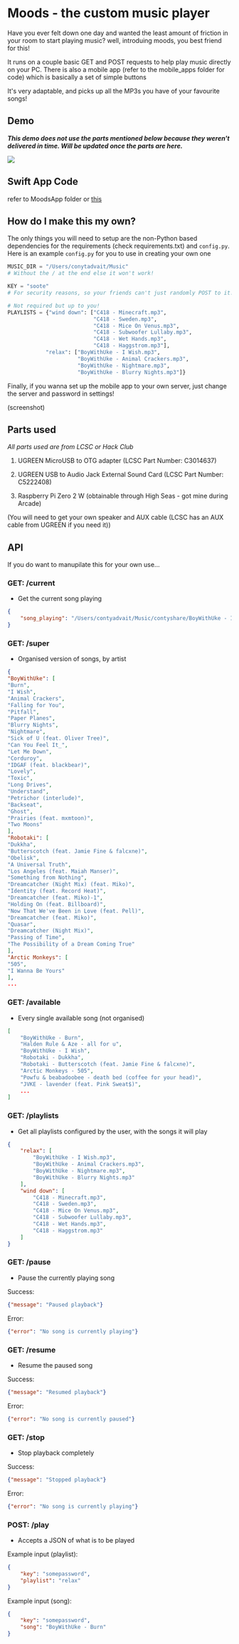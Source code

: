 # Moods - the custom music player
Have you ever felt down one day and wanted the least amount of friction in your room to start playing music? well, introduing moods, you best friend for this!

It runs on a couple basic GET and POST requests to help play music directly on your PC. There is also a mobile app (refer to the mobile_apps folder for code) which is basically a set of simple buttons

It's very adaptable, and picks up all the MP3s you have of your favourite songs!

## Demo
***This demo does not use the parts mentioned below because they weren't delivered in time. Will be updated once the parts are here.***

[![](https://markdown-videos-api.jorgenkh.no/youtube/MyupkJgGn_4)](https://youtu.be/MyupkJgGn_4)

## Swift App Code
refer to MoodsApp folder or [this](https://github.com/contyadvait/moodsapp)

## How do I make this my own?
The only things you will need to setup are the non-Python based dependencies for the requirements (check requirements.txt) and `config.py`. Here is an example `config.py` for you to use in creating your own one

```python
MUSIC_DIR = "/Users/conytadvait/Music" 
# Without the / at the end else it won't work!

KEY = "soote" 
# For security reasons, so your friends can't just randomly POST to it!

# Not required but up to you!
PLAYLISTS = {"wind down": ["C418 - Minecraft.mp3", 
                           "C418 - Sweden.mp3", 
                           "C418 - Mice On Venus.mp3",
                           "C418 - Subwoofer Lullaby.mp3",
                           "C418 - Wet Hands.mp3",
                           "C418 - Haggstrom.mp3"],
            "relax": ["BoyWithUke - I Wish.mp3",
                      "BoyWithUke - Animal Crackers.mp3",
                      "BoyWithUke - Nightmare.mp3",
                      "BoyWithUke - Blurry Nights.mp3"]}
```

Finally, if you wanna set up the mobile app to your own server, just change the server and password in settings!

(screenshot)

## Parts used
*All parts used are from LCSC or Hack Club*

1. UGREEN MicroUSB to OTG adapter (LCSC Part Number: C3014637)

2. UGREEN USB to Audio Jack External Sound Card (LCSC Part Number: C5222408)

3. Raspberry Pi Zero 2 W (obtainable through High Seas - got mine during Arcade)

(You will need to get your own speaker and AUX cable (LCSC has an AUX cable from UGREEN if you need it))

## API
If you do want to manupilate this for your own use...

### GET: /current
- Get the current song playing

```json
{
    "song_playing": "/Users/contyadvait/Music/contyshare/BoyWithUke - I Wish.mp3"
}
```

### GET: /super
- Organised version of songs, by artist

```json
{
"BoyWithUke": [
"Burn",
"I Wish",
"Animal Crackers",
"Falling for You",
"Pitfall",
"Paper Planes",
"Blurry Nights",
"Nightmare",
"Sick of U (feat. Oliver Tree)",
"Can You Feel It_",
"Let Me Down",
"Corduroy",
"IDGAF (feat. blackbear)",
"Lovely",
"Toxic",
"Long Drives",
"Understand",
"Petrichor (interlude)",
"Backseat",
"Ghost",
"Prairies (feat. mxmtoon)",
"Two Moons"
],
"Robotaki": [
"Dukkha",
"Butterscotch (feat. Jamie Fine & falcxne)",
"Obelisk",
"A Universal Truth",
"Los Angeles (feat. Maiah Manser)",
"Something from Nothing",
"Dreamcatcher (Night Mix) (feat. Miko)",
"Identity (feat. Record Heat)",
"Dreamcatcher (feat. Miko)-1",
"Holding On (feat. Billboard)",
"Now That We've Been in Love (feat. Pell)",
"Dreamcatcher (feat. Miko)",
"Quasar",
"Dreamcatcher (Night Mix)",
"Passing of Time",
"The Possibility of a Dream Coming True"
],
"Arctic Monkeys": [
"505",
"I Wanna Be Yours"
],
...
```

### GET: /available
- Every single available song (not organised)

```json
[
    "BoyWithUke - Burn",
    "Halden Rule & Aze - all for u",
    "BoyWithUke - I Wish",
    "Robotaki - Dukkha",
    "Robotaki - Butterscotch (feat. Jamie Fine & falcxne)",
    "Arctic Monkeys - 505",
    "Powfu & beabadoobee - death bed (coffee for your head)",
    "JVKE - lavender (feat. Pink Sweat$)",
    ...
]
```

### GET: /playlists
- Get all playlists configured by the user, with the songs it will play

```json
{
    "relax": [
        "BoyWithUke - I Wish.mp3",
        "BoyWithUke - Animal Crackers.mp3",
        "BoyWithUke - Nightmare.mp3",
        "BoyWithUke - Blurry Nights.mp3"
    ],
    "wind down": [
        "C418 - Minecraft.mp3",
        "C418 - Sweden.mp3",
        "C418 - Mice On Venus.mp3",
        "C418 - Subwoofer Lullaby.mp3",
        "C418 - Wet Hands.mp3",
        "C418 - Haggstrom.mp3"
    ]
}
```

### GET: /pause
- Pause the currently playing song

Success:
```json
{"message": "Paused playback"}
```

Error:
```json
{"error": "No song is currently playing"}
```

### GET: /resume
- Resume the paused song

Success:
```json
{"message": "Resumed playback"}
```

Error:
```json
{"error": "No song is currently paused"}
```

### GET: /stop
- Stop playback completely

Success:
```json
{"message": "Stopped playback"}
```

Error:
```json
{"error": "No song is currently playing"}
```

### POST: /play
- Accepts a JSON of what is to be played

Example input (playlist):
```json
{
    "key": "somepassword",
    "playlist": "relax"
}
```

Example input (song):
```json
{
    "key": "somepassword",
    "song": "BoyWithUke - Burn"
}
```
